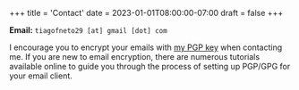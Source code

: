 +++
title = 'Contact'
date = 2023-01-01T08:00:00-07:00
draft = false
+++

**Email:** `tiagofneto29 [at] gmail [dot] com`

I encourage you to encrypt your emails with [my PGP key](/pgp/) when contacting me. 
If you are new to email encryption, there are numerous tutorials available online to guide you through the process of setting up PGP/GPG for your email client.


